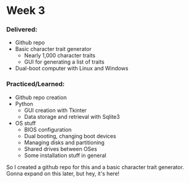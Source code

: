 # Week 3

### Delivered:

- Github repo
- Basic character trait generator
    - Nearly 1,000 character traits
    - GUI for generating a list of traits
- Dual-boot computer with Linux and Windows

### Practiced/Learned:

- Github repo creation
- Python
    - GUI creation with Tkinter
    - Data storage and retrieval with Sqlite3
- OS stuff
    - BIOS configuration
    - Dual booting, changing boot devices
    - Managing disks and partitioning
    - Shared drives between OSes
    - Some installation stuff in general

So I created a github repo for this and a basic character trait generator. Gonna expand on this later, but hey, it's here!
